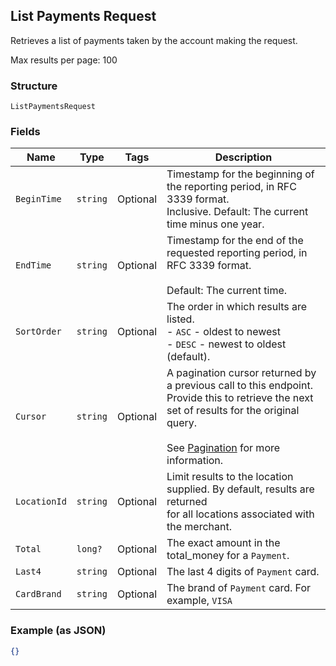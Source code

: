 ## List Payments Request

Retrieves a list of payments taken by the account making the request.

Max results per page: 100

### Structure

`ListPaymentsRequest`

### Fields

| Name | Type | Tags | Description |
|  --- | --- | --- | --- |
| `BeginTime` | `string` | Optional | Timestamp for the beginning of the reporting period, in RFC 3339 format.<br>Inclusive. Default: The current time minus one year. |
| `EndTime` | `string` | Optional | Timestamp for the end of the requested reporting period, in RFC 3339 format.<br><br>Default: The current time. |
| `SortOrder` | `string` | Optional | The order in which results are listed.<br>- `ASC` - oldest to newest<br>- `DESC` - newest to oldest (default). |
| `Cursor` | `string` | Optional | A pagination cursor returned by a previous call to this endpoint.<br>Provide this to retrieve the next set of results for the original query.<br><br>See [Pagination](https://developer.squareup.com/docs/basics/api101/pagination) for more information. |
| `LocationId` | `string` | Optional | Limit results to the location supplied. By default, results are returned<br>for all locations associated with the merchant. |
| `Total` | `long?` | Optional | The exact amount in the total_money for a `Payment`. |
| `Last4` | `string` | Optional | The last 4 digits of `Payment` card. |
| `CardBrand` | `string` | Optional | The brand of `Payment` card. For example, `VISA` |

### Example (as JSON)

```json
{}
```

